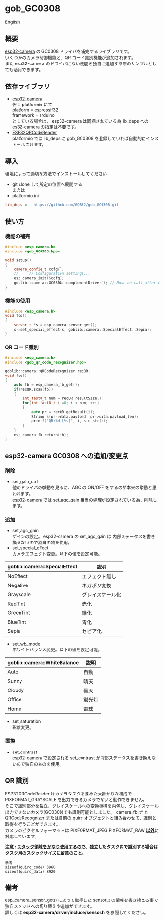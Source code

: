 # gob_GC0308

[English](README.en.md)

## 概要
[esp32-camera](https://github.com/espressif/esp32-camera) の GC0308 ドライバを補完するライブラリです。  
いくつかのカメラ制御機能と、QR コード識別機能が追加されます。  
また esp32-camera のドライバにない機能を独自に追加する際のサンプルとしても活用できます。


 ## 依存ライブラリ
* [esp32-camera](https://github.com/espressif/esp32-camera)  
但し platformio にて  
platform = espressif32  
framework = arduino  
としている場合は、 esp32-camera は同梱されている為 lib_deps への es32-camera の指定は不要です。
* [ESP32QRCodeReader](https://github.com/alvarowolfx/ESP32QRCodeReader)  
platformio では lib\_deps に gob_GC0308 を登録していれば自動的にインストールされます。

## 導入
環境によって適切な方法でインストールしてください
* git clone して所定の位置へ展開する  
または
* platformio.ini
```ini
lib_deps =   https://github.com/GOB52/gob_GC0308.git
```

## 使い方

### 機能の補完
```cpp
#include <esp_camera.h>
#include <gob_GC0308.hpp>

void setup()
{
    camera_config_t ccfg{};
    //     // Configuration settings...
    esp_camera_init(&ccfg);
    goblib::camera::GC0308::complementDriver(); // Must be call after esp_camera_init()
}
```

### 機能の使用
```cpp
#include <esp_camera.h>
void foo()
{
    sensor_t *s = esp_camera_sensor_get();
    s->set_special_effect(s, goblib::camera::SpecialEffect::Sepia);
}
```

### QR コード識別
```cpp
#include <esp_camera.h>
#include <gob_qr_code_recognizer.hpp>

goblib::camera::QRCodeRecognizer recQR;
void foo()
{
    auto fb = esp_camera_fb_get();
    if(recQR.scan(fb))
    {
        int_fast8_t num = recQR.resultSize();
        for(int_fast8_t i =0; i < num; ++i)
        {
            auto pr = recQR.getResult(i);
            String s(pr->data.payload, pr->data.payload_len);
            printf("QR:%d [%s]", i, s.c_str());
        }
    }
    esp_camera_fb_return(fb);
}
```

## esp32-camera GC0308 への追加/変更点
### 削除
* set\_gain\_ctrl  
他のドライバの挙動を見るに、AGC の ON/OFF をするのが本来の挙動と思われます。  
esp32-camera では set_agc_gain 相当の処理が設定されている為、削除します。
### 追加
* set\_agc\_gain  
ゲインの設定。 esp32-camera の set_agc_gain は 内部ステータスを書き換えないので独自の物を使用。
* set\_special\_effect  
カメラエフェクト変更。以下の値を設定可能。

|goblib::<zero-width space>camera::SpecialEffect|説明|
|---|---|
|NoEffect|エフェクト無し|
|Negative|ネガポジ変換|
|Grayscale|グレイスケール化|
|RedTint|赤化|
|GreenTint|緑化|
|BlueTint|青化|
|Sepia|セピア化|

* set\_wb\_mode  
ホワイトバランス変更。以下の値を設定可能。

|goblib::<zero-width space>camera::WhiteBalance|説明|
|---|---|
|Auto|自動|
|Sunny|晴天|
|Cloudy|曇天|
|Office|蛍光灯|
|Home|電球|

* set\_saturation  
彩度変更。

### 置換
* set\_contrast  
esp32-camera で設定される set_contrast が内部ステータスを書き換えないので独自のものを使用。


## QR 識別
ESP32QRCodeReader はカメラタスクを含めた大掛かりな構成で、PIXFORMAT\_GRAYSCALE を出力できるカメラでないと動作できません。  
そこで識別部分を独立、グレイスケールへの変換機構を内包し、グレイスケール出力できないカメラ(GC0308)でも識別可能としました。
camera\_fb\_t* と QRCodeRecognizer または自前の quirc オブジェクトと組み合わせて、識別と取得を行うこどができます。  
カメラのピクセルフォーマットは PIXFORMAT\_JPEG PIXFORMAT\_RAW <ins>**以外**</ins>に対応しています。

**注意 : <ins>スタック領域をかなり使用するので</ins>、独立したタスク内で識別する場合はタスク用のスタックサイズに留意のこと。**
```
参考
sizeof(quirc_code) 3960
sizeof(quirc_data) 8920
```

## 備考
esp\_camera\_sensor\_get() によって取得した sensor\_t の情報を書き換える事で独自メソッドへの切り替えや追加ができます。  
詳しくは **esp32-camera/driver/include/sensor.h** を参照してください。

